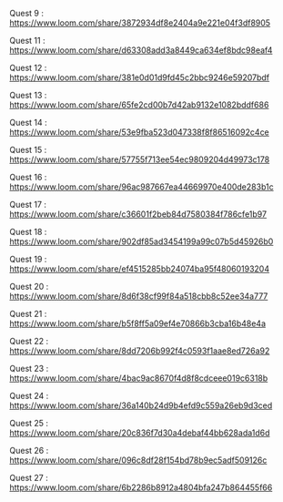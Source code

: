 Quest 9 : https://www.loom.com/share/3872934df8e2404a9e221e04f3df8905

Quest 11 : https://www.loom.com/share/d63308add3a8449ca634ef8bdc98eaf4

Quest 12 : https://www.loom.com/share/381e0d01d9fd45c2bbc9246e59207bdf

Quest 13 : https://www.loom.com/share/65fe2cd00b7d42ab9132e1082bddf686

Quest 14 : https://www.loom.com/share/53e9fba523d047338f8f86516092c4ce

Quest 15 : https://www.loom.com/share/57755f713ee54ec9809204d49973c178

Quest 16 : https://www.loom.com/share/96ac987667ea44669970e400de283b1c

Quest 17 : https://www.loom.com/share/c36601f2beb84d7580384f786cfe1b97

Quest 18 : https://www.loom.com/share/902df85ad3454199a99c07b5d45926b0

Quest 19 : https://www.loom.com/share/ef4515285bb24074ba95f48060193204

Quest 20 : https://www.loom.com/share/8d6f38cf99f84a518cbb8c52ee34a777

Quest 21 : https://www.loom.com/share/b5f8ff5a09ef4e70866b3cba16b48e4a

Quest 22 : https://www.loom.com/share/8dd7206b992f4c0593f1aae8ed726a92

Quest 23 : https://www.loom.com/share/4bac9ac8670f4d8f8cdceee019c6318b

Quest 24 : https://www.loom.com/share/36a140b24d9b4efd9c559a26eb9d3ced

Quest 25 : https://www.loom.com/share/20c836f7d30a4debaf44bb628ada1d6d

Quest 26 : https://www.loom.com/share/096c8df28f154bd78b9ec5adf509126c

Quest 27 : https://www.loom.com/share/6b2286b8912a4804bfa247b864455f66

